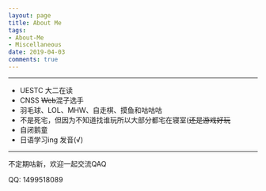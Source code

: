 ```yaml
---
layout: page
title: About Me
tags: 
- About-Me
- Miscellaneous
date: 2019-04-03
comments: true
---
```


---

* UESTC 大二在读
* CNSS ~~Web~~混子选手
* 羽毛球、LOL、MHW、自走棋、摸鱼和咕咕咕
* 不是死宅，但因为不知道找谁玩所以大部分都宅在寝室(~~还是游戏好玩~~
* 自闭鹅童
* 日语学习ing 发音(√)

---

不定期咕新，欢迎一起交流QAQ

QQ: 1499518089